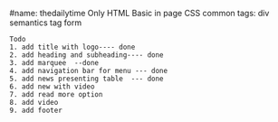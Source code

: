 #name: thedailytime
Only HTML
Basic in page CSS
common tags:
    div
    semantics tag
    form


    Todo    
    1. add title with logo---- done
    2. add heading and subheading---- done
    3. add marquee  --done
    4. add navigation bar for menu --- done
    5. add news presenting table  --- done
    6. add new with video 
    7. add read more option
    8. add video
    9. add footer
